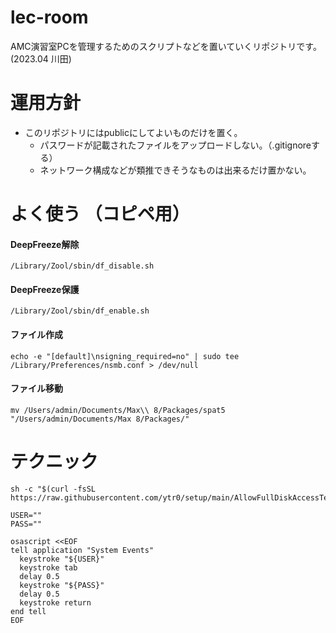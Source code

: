 # lec-room
AMC演習室PCを管理するためのスクリプトなどを置いていくリポジトリです。(2023.04 川田)

# 運用方針
- このリポジトリにはpublicにしてよいものだけを置く。
  - パスワードが記載されたファイルをアップロードしない。（.gitignoreする）
  - ネットワーク構成などが類推できそうなものは出来るだけ置かない。
  
# よく使う （コピペ用）

#### DeepFreeze解除
```
/Library/Zool/sbin/df_disable.sh
```

#### DeepFreeze保護 
```
/Library/Zool/sbin/df_enable.sh
```

#### ファイル作成
```
echo -e "[default]\nsigning_required=no" | sudo tee /Library/Preferences/nsmb.conf > /dev/null
```

#### ファイル移動
```
mv /Users/admin/Documents/Max\\ 8/Packages/spat5 "/Users/admin/Documents/Max 8/Packages/"
```

# テクニック
```
sh -c "$(curl -fsSL https://raw.githubusercontent.com/ytr0/setup/main/AllowFullDiskAccessTerminal.sh)"
```
```
USER=""
PASS=""

osascript <<EOF
tell application "System Events"
  keystroke "${USER}"
  keystroke tab
  delay 0.5
  keystroke "${PASS}"
  delay 0.5
  keystroke return
end tell
EOF
```


